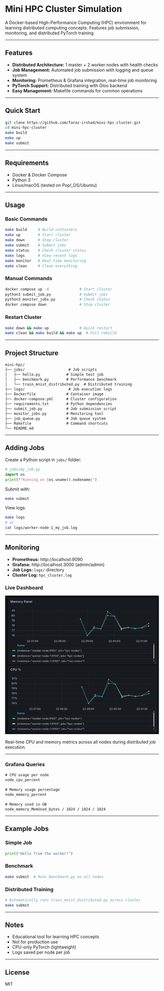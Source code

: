 # Mini HPC Cluster Simulation

A Docker-based High-Performance Computing (HPC) environment for learning distributed computing concepts. Features job submission, monitoring, and distributed PyTorch training.

---

## Features

* **Distributed Architecture:** 1 master + 2 worker nodes with health checks
* **Job Management:** Automated job submission with logging and queue system
* **Monitoring:** Prometheus & Grafana integration, real-time job monitoring
* **PyTorch Support:** Distributed training with Gloo backend
* **Easy Management:** Makefile commands for common operations

---

## Quick Start

```bash
git clone https://github.com/faraz-irshad/mini-hpc-cluster.git
cd mini-hpc-cluster
make build
make up
make submit
```

---

## Requirements

* Docker & Docker Compose
* Python 3
* Linux/macOS (tested on Pop!_OS/Ubuntu)

---

## Usage

### Basic Commands

```bash
make build     # Build containers
make up        # Start cluster
make down      # Stop cluster
make submit    # Submit jobs
make status    # Check cluster status
make logs      # View recent logs
make monitor   # Real-time monitoring
make clean     # Clean everything
```

### Manual Commands

```bash
docker compose up -d              # Start cluster
python3 submit_job.py             # Submit jobs
python3 monitor_jobs.py           # Check status
docker compose down               # Stop cluster
```

### Restart Cluster

```bash
make down && make up              # Quick restart
make clean && make build && make up  # Full rebuild
```

---

## Project Structure

```
mini-hpc/
├── jobs/                    # Job scripts
│   ├── hello.py            # Simple test job
│   ├── benchmark.py        # Performance benchmark
│   └── train_mnist_distributed.py  # Distributed training
├── logs/                    # Job execution logs
├── Dockerfile              # Container image
├── docker-compose.yml      # Cluster configuration
├── requirements.txt        # Python dependencies
├── submit_job.py           # Job submission script
├── monitor_jobs.py         # Monitoring tool
├── job_queue.py            # Job queue system
├── Makefile                # Command shortcuts
└── README.md
```

---

## Adding Jobs

Create a Python script in `jobs/` folder:

```python
# jobs/my_job.py
import os
print(f"Running on {os.uname().nodename}")
```

Submit with:

```bash
make submit
```

View logs:

```bash
make logs
# or
cat logs/worker-node-1_my_job.log
```

---

## Monitoring

* **Prometheus:** http://localhost:9090
* **Grafana:** http://localhost:3000 (admin/admin)
* **Job Logs:** `logs/` directory
* **Cluster Log:** `hpc_cluster.log`

### Live Dashboard

![HPC Cluster Monitoring](screenshots/grafana-dashboard.png)

Real-time CPU and memory metrics across all nodes during distributed job execution.

---

### Grafana Queries

```promql
# CPU usage per node
node_cpu_percent

# Memory usage percentage
node_memory_percent

# Memory used in GB
node_memory_MemUsed_bytes / 1024 / 1024 / 1024
```

---

## Example Jobs

### Simple Job
```python
print("Hello from the worker!")
```

### Benchmark
```bash
make submit  # Runs benchmark.py on all nodes
```

### Distributed Training
```bash
# Automatically runs train_mnist_distributed.py across cluster
make submit
```

---

## Notes

* Educational tool for learning HPC concepts
* Not for production use
* CPU-only PyTorch (lightweight)
* Logs saved per node per job

---

## License

MIT
